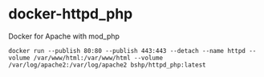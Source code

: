 # docker-httpd_php
Docker for Apache with mod_php  
  
````
docker run --publish 80:80 --publish 443:443 --detach --name httpd --volume /var/www/html:/var/www/html --volume /var/log/apache2:/var/log/apache2 bshp/httpd_php:latest
````  
